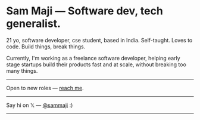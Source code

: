 # Sam Maji — Software dev, tech generalist.

21 yo, software developer, cse student, based in India. Self-taught. Loves to code. Build things, break things.

Currently, I'm working as a freelance software developer, helping early stage startups build their products fast and at scale, without breaking too many things.


---

Open to new roles — [reach me](mailto:samyabratamaji334@gmail.com).

<!-- I love to build things. Most of my products just fail, but I enjoy making them so... 🤷. Some of them end up being useful — [budgetbee](https://www.budgetbee.site), [codeslice](#) and [typer](#). -->

---

Say hi on 𝕏 — [@sammaji](https://x.com/sammaji15) :)

---
